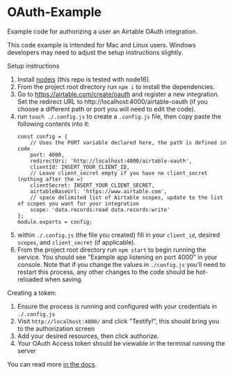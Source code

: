 # OAuth-Example

Example code for authorizing a user an Airtable OAuth integration.

This code example is intended for Mac and Linux users. Windows developers may need to adjust the setup instructions slightly.

Setup instructions

1. Install [nodejs](https://nodejs.org/en/) (this repo is tested with node16).
2. From the project root directory run `npm i` to install the dependencies.
3. Go to https://airtable.com/create/oauth and register a new integration. Set the redirect URL to http://localhost:4000/airtable-oauth (if you choose a different path or port you will need to edit the code).
4. run `touch ./.config.js` to create a `.config.js` file, then copy paste the following contents into it:
    ```
    const config = {
        // Uses the PORT variable declared here, the path is defined in code
        port: 4000,
        redirectUri: 'http://localhost:4000/airtable-oauth',
        clientId: INSERT_YOUR_CLIENT_ID,
        // Leave client_secret empty if you have no client_secret (nothing after the =)
        clientSecret: INSERT_YOUR_CLIENT_SECRET,
        airtableBaseUrl: 'https://www.airtable.com',
        // space delimited list of Airtable scopes, update to the list of scopes you want for your integration
        scope: 'data.records:read data.records:write'
    };
    module.exports = config;
    ```
5. within `./.config.js` (the file you created) fill in your `client_id`, desired `scopes`, and `client_secret` (if applicable).
6. From the project root directory run `npm start` to begin running the service. You should see "Example app listening on port 4000" in your console. Note that if you change the values in `./config.js` you'll need to restart this process, any other changes to the code should be hot-reloaded when saving.

Creating a token:

1. Ensure the process is running and configured with your credentials in `./.config.js`
2. Visit `http://localhost:4000/` and click "Testify!", this should bring you to the authorization screen
3. Add your desired resources, then click authorize.
4. Your OAuth Access token should be viewable in the terminal running the server

You can read more [in the docs](https://airtable.com/oauth-beta-developer-reference).
